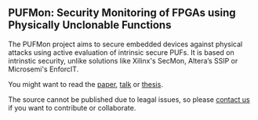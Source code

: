 ## PUFMon: Security Monitoring of FPGAs using Physically Unclonable Functions

The PUFMon project aims to secure embedded devices against physical attacks using active evaluation of intrinsic secure PUFs. It is based on intrinstic security, unlike solutions like Xilinx's SecMon, Altera’s SSIP or Microsemi's EnforcIT.

You might want to read the [paper](Docu/Paper.pdf), [talk](/Docu/Talk.pdf) or [thesis](Docu/Thesis.pdf).

The source cannot be published due to leagal issues, so please [contact us](mailto:jfietkau@sec.t-labs.tu-berlin.de) if you want to contribute or collaborate.